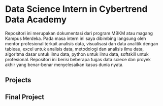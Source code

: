 # Data Science Intern in Cybertrend Data Academy

Repositori ini merupakan dokumentasi dari program MBKM  atau magang Kampus Merdeka. Pada masa intern ini saya dibimbing langsung oleh mentor profesional terkait analisis data, visualisasi dan data analitik dengan tableau, excel untuk analisis data, metodologi dan analisis ilmu data, algoritma dasar untuk ilmu data, python untuk ilmu data, softskill untuk profesional. Repositori ini berisi beberapa tugas data sciece dan proyek akhir yang benar-benar menyelesaikan kasus dunia nyata.

## Projects

## Final Project
